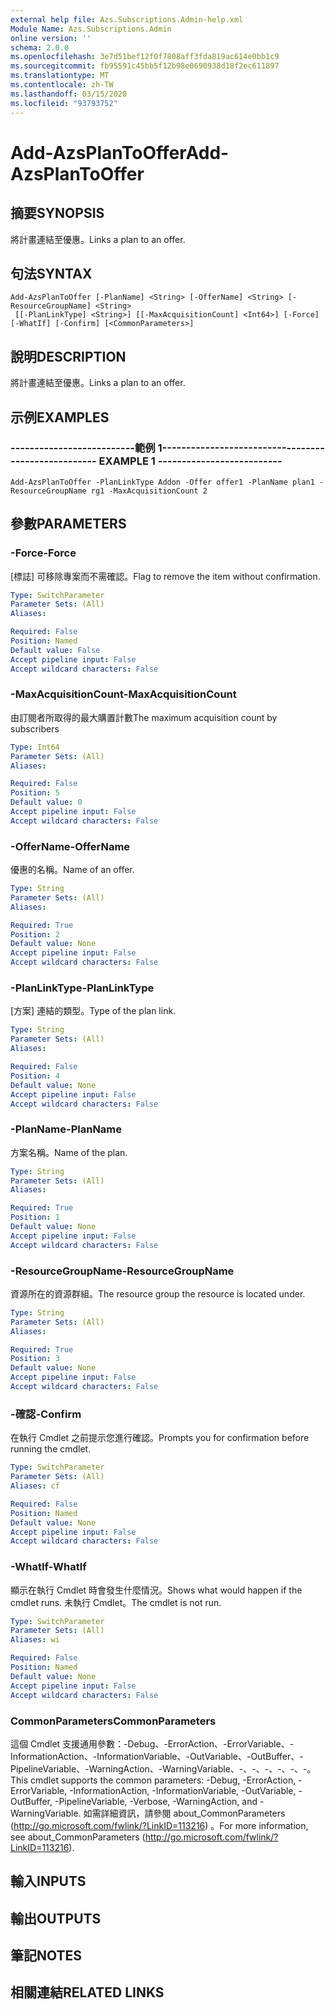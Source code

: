 ```yaml
---
external help file: Azs.Subscriptions.Admin-help.xml
Module Name: Azs.Subscriptions.Admin
online version: ''
schema: 2.0.0
ms.openlocfilehash: 3e7d51bef12f0f7808aff3fda819ac614e0bb1c9
ms.sourcegitcommit: fb95591c45bb5f12b98e0690938d18f2ec611897
ms.translationtype: MT
ms.contentlocale: zh-TW
ms.lasthandoff: 03/15/2020
ms.locfileid: "93793752"
---
```

# <span data-ttu-id="2a4b3-101">Add-AzsPlanToOffer</span><span class="sxs-lookup"><span data-stu-id="2a4b3-101">Add-AzsPlanToOffer</span></span>

## <span data-ttu-id="2a4b3-102">摘要</span><span class="sxs-lookup"><span data-stu-id="2a4b3-102">SYNOPSIS</span></span>
<span data-ttu-id="2a4b3-103">將計畫連結至優惠。</span><span class="sxs-lookup"><span data-stu-id="2a4b3-103">Links a plan to an offer.</span></span>

## <span data-ttu-id="2a4b3-104">句法</span><span class="sxs-lookup"><span data-stu-id="2a4b3-104">SYNTAX</span></span>

```
Add-AzsPlanToOffer [-PlanName] <String> [-OfferName] <String> [-ResourceGroupName] <String>
 [[-PlanLinkType] <String>] [[-MaxAcquisitionCount] <Int64>] [-Force] [-WhatIf] [-Confirm] [<CommonParameters>]
```

## <span data-ttu-id="2a4b3-105">說明</span><span class="sxs-lookup"><span data-stu-id="2a4b3-105">DESCRIPTION</span></span>
<span data-ttu-id="2a4b3-106">將計畫連結至優惠。</span><span class="sxs-lookup"><span data-stu-id="2a4b3-106">Links a plan to an offer.</span></span>

## <span data-ttu-id="2a4b3-107">示例</span><span class="sxs-lookup"><span data-stu-id="2a4b3-107">EXAMPLES</span></span>

### <span data-ttu-id="2a4b3-108">--------------------------範例 1--------------------------</span><span class="sxs-lookup"><span data-stu-id="2a4b3-108">-------------------------- EXAMPLE 1 --------------------------</span></span>
```
Add-AzsPlanToOffer -PlanLinkType Addon -Offer offer1 -PlanName plan1 -ResourceGroupName rg1 -MaxAcquisitionCount 2
```

## <span data-ttu-id="2a4b3-109">參數</span><span class="sxs-lookup"><span data-stu-id="2a4b3-109">PARAMETERS</span></span>

### <span data-ttu-id="2a4b3-110">-Force</span><span class="sxs-lookup"><span data-stu-id="2a4b3-110">-Force</span></span>
<span data-ttu-id="2a4b3-111">[標誌] 可移除專案而不需確認。</span><span class="sxs-lookup"><span data-stu-id="2a4b3-111">Flag to remove the item without confirmation.</span></span>

```yaml
Type: SwitchParameter
Parameter Sets: (All)
Aliases: 

Required: False
Position: Named
Default value: False
Accept pipeline input: False
Accept wildcard characters: False
```

### <span data-ttu-id="2a4b3-112">-MaxAcquisitionCount</span><span class="sxs-lookup"><span data-stu-id="2a4b3-112">-MaxAcquisitionCount</span></span>
<span data-ttu-id="2a4b3-113">由訂閱者所取得的最大購置計數</span><span class="sxs-lookup"><span data-stu-id="2a4b3-113">The maximum acquisition count by subscribers</span></span>

```yaml
Type: Int64
Parameter Sets: (All)
Aliases: 

Required: False
Position: 5
Default value: 0
Accept pipeline input: False
Accept wildcard characters: False
```

### <span data-ttu-id="2a4b3-114">-OfferName</span><span class="sxs-lookup"><span data-stu-id="2a4b3-114">-OfferName</span></span>
<span data-ttu-id="2a4b3-115">優惠的名稱。</span><span class="sxs-lookup"><span data-stu-id="2a4b3-115">Name of an offer.</span></span>

```yaml
Type: String
Parameter Sets: (All)
Aliases: 

Required: True
Position: 2
Default value: None
Accept pipeline input: False
Accept wildcard characters: False
```

### <span data-ttu-id="2a4b3-116">-PlanLinkType</span><span class="sxs-lookup"><span data-stu-id="2a4b3-116">-PlanLinkType</span></span>
<span data-ttu-id="2a4b3-117">[方案] 連結的類型。</span><span class="sxs-lookup"><span data-stu-id="2a4b3-117">Type of the plan link.</span></span>

```yaml
Type: String
Parameter Sets: (All)
Aliases: 

Required: False
Position: 4
Default value: None
Accept pipeline input: False
Accept wildcard characters: False
```

### <span data-ttu-id="2a4b3-118">-PlanName</span><span class="sxs-lookup"><span data-stu-id="2a4b3-118">-PlanName</span></span>
<span data-ttu-id="2a4b3-119">方案名稱。</span><span class="sxs-lookup"><span data-stu-id="2a4b3-119">Name of the plan.</span></span>

```yaml
Type: String
Parameter Sets: (All)
Aliases: 

Required: True
Position: 1
Default value: None
Accept pipeline input: False
Accept wildcard characters: False
```

### <span data-ttu-id="2a4b3-120">-ResourceGroupName</span><span class="sxs-lookup"><span data-stu-id="2a4b3-120">-ResourceGroupName</span></span>
<span data-ttu-id="2a4b3-121">資源所在的資源群組。</span><span class="sxs-lookup"><span data-stu-id="2a4b3-121">The resource group the resource is located under.</span></span>

```yaml
Type: String
Parameter Sets: (All)
Aliases: 

Required: True
Position: 3
Default value: None
Accept pipeline input: False
Accept wildcard characters: False
```

### <span data-ttu-id="2a4b3-122">-確認</span><span class="sxs-lookup"><span data-stu-id="2a4b3-122">-Confirm</span></span>
<span data-ttu-id="2a4b3-123">在執行 Cmdlet 之前提示您進行確認。</span><span class="sxs-lookup"><span data-stu-id="2a4b3-123">Prompts you for confirmation before running the cmdlet.</span></span>

```yaml
Type: SwitchParameter
Parameter Sets: (All)
Aliases: cf

Required: False
Position: Named
Default value: None
Accept pipeline input: False
Accept wildcard characters: False
```

### <span data-ttu-id="2a4b3-124">-WhatIf</span><span class="sxs-lookup"><span data-stu-id="2a4b3-124">-WhatIf</span></span>
<span data-ttu-id="2a4b3-125">顯示在執行 Cmdlet 時會發生什麼情況。</span><span class="sxs-lookup"><span data-stu-id="2a4b3-125">Shows what would happen if the cmdlet runs.</span></span>
<span data-ttu-id="2a4b3-126">未執行 Cmdlet。</span><span class="sxs-lookup"><span data-stu-id="2a4b3-126">The cmdlet is not run.</span></span>

```yaml
Type: SwitchParameter
Parameter Sets: (All)
Aliases: wi

Required: False
Position: Named
Default value: None
Accept pipeline input: False
Accept wildcard characters: False
```

### <span data-ttu-id="2a4b3-127">CommonParameters</span><span class="sxs-lookup"><span data-stu-id="2a4b3-127">CommonParameters</span></span>
<span data-ttu-id="2a4b3-128">這個 Cmdlet 支援通用參數：-Debug、-ErrorAction、-ErrorVariable、-InformationAction、-InformationVariable、-OutVariable、-OutBuffer、-PipelineVariable、-WarningAction、-WarningVariable、-、-、-、-、-、-。</span><span class="sxs-lookup"><span data-stu-id="2a4b3-128">This cmdlet supports the common parameters: -Debug, -ErrorAction, -ErrorVariable, -InformationAction, -InformationVariable, -OutVariable, -OutBuffer, -PipelineVariable, -Verbose, -WarningAction, and -WarningVariable.</span></span> <span data-ttu-id="2a4b3-129">如需詳細資訊，請參閱 about_CommonParameters (http://go.microsoft.com/fwlink/?LinkID=113216) 。</span><span class="sxs-lookup"><span data-stu-id="2a4b3-129">For more information, see about_CommonParameters (http://go.microsoft.com/fwlink/?LinkID=113216).</span></span>

## <span data-ttu-id="2a4b3-130">輸入</span><span class="sxs-lookup"><span data-stu-id="2a4b3-130">INPUTS</span></span>

## <span data-ttu-id="2a4b3-131">輸出</span><span class="sxs-lookup"><span data-stu-id="2a4b3-131">OUTPUTS</span></span>

## <span data-ttu-id="2a4b3-132">筆記</span><span class="sxs-lookup"><span data-stu-id="2a4b3-132">NOTES</span></span>

## <span data-ttu-id="2a4b3-133">相關連結</span><span class="sxs-lookup"><span data-stu-id="2a4b3-133">RELATED LINKS</span></span>

